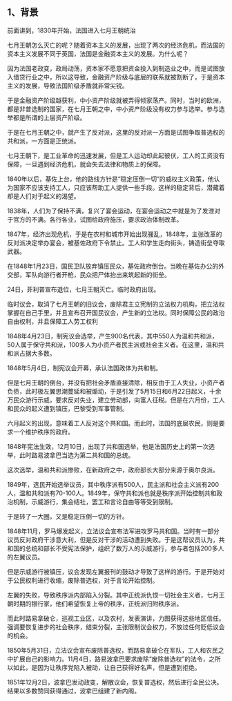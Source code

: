 <h2>1、背景</h2><p data-pid="5JJGEHlE">前面讲到，1830年开始，法国进入七月王朝统治</p><p data-pid="KVhURqR5">七月王朝怎么灭亡的呢？随着资本主义的发展，出现了两次的经济危机，而法国的资本主义发展不同于英国，法国是金融资本主义的发展。为什么呢？</p><p data-pid="u5MyUjKi">因为法国老政变，政局动荡，资本家不愿意把资金投入到制造业之中，而是试图放入借贷行业之中，所以这导致，金融资产阶级与底层的联系就被割断了，于是资本主义的发展，导致法国阶级矛盾就非常尖锐。</p><p data-pid="G_vfMxsr">于是金融资产阶级越获利，中小资产阶级就被弄得倾家荡产。同时，当时的欧洲，都是非普选制的国家，在七月王朝之中，中小资产阶级没有权力参与选举。参与选举都是所谓的上层资产阶级。</p><p data-pid="RkglzJgL">于是在七月王朝之中，就产生了反对派，这里的反对派一方面是试图争取普选权的共和派，一方面是正统派。</p><p data-pid="EnxxtPYt">七月王朝下，是工业革命的迅速发展，但是工人运动却此起彼伏，工人的工资没有保障，一旦遇到经济危机，就会失去法律和物质上的保障。</p><p data-pid="mu5Zgc29">1840年以后，基佐上台，他的路线方针是“稳定压倒一切”的威权主义政策，他认为国家不应该支持工人，只应该帮助工人提供一些手段。这样的稳定背后，潜藏着却是人们对于起义的渴望。</p><p data-pid="J_KW8ujj">1838年，人们为了保持不满，复兴了宴会运动，在宴会运动之中就是为了发泄对于官方的不满。各行各业，试图给政府施压，要求政治体制改革。</p><p data-pid="o5lvsNL_">1847年，经济出现危机，于是在农村和城市开始出现骚乱，1848年，主张改革的反对派决定举办宴会，被基佐政府下令禁止。工人和学生走向街头，铸造街垒夺取武器。</p><p data-pid="PIVLMTvP">在1848年1月23日，国民卫队放弃镇压民众，基佐政府倒台。当晚在基佐办公的外交部，军队向游行者开枪，民众把尸体抬出来筑起新的街垒。</p><p data-pid="MbmW_pz9">24日，菲利普宣布退位，七月王朝灭亡。临时政府出现。</p><p data-pid="cu0Ywwdv">临时议会，取消了七月王朝的旧议会，废除君主立宪制的立法权力机构，把立法权掌握在自己手里，并且宣布召开国民议会，产生新的立法权。同时保障公民的政治自由权利，并且保障工人劳工权利</p><p data-pid="Pd5okEgV">1848年4月23日，制宪议会选举，产生900名代表，其中550人为温和共和派，50人属于保守共和派，100多人为小资产者民主派或社会主义者。在这里，温和共和派占据大多数。</p><p data-pid="aXwgmzk3">1848年5月4日，制宪议会开幕，承认法国政体为共和制。</p><p data-pid="N0bYO25X">但是七月王朝的倒台，并没有把社会矛盾直接清除，相反由于工人失业，小资产者负债，此时极左翼思潮蔓延和被煽动，于是引发了5月15日和6月22日起义，十余万民众游行示威，要求反对失业，建立劳动部，向富人征税。但是在六月份，工人和民众的起义遭到镇压，巴黎受到军事管制。</p><p data-pid="oMlAnozV">六月起义的出现，意味着工人反对这个共和国。而此时，法国的底层农民，则是要求一个维护秩序的政府。</p><p data-pid="rvSAbEn3">1848年宪法生效，12月10日，出现了共和国选举，他是法国历史上的第一次选举，此时路易波拿巴当选为第二共和国的总统。</p><p data-pid="mkSNdE_q">这次选举，温和共和派惨败，在新政府之中，政府部长大部分来源于奥尔良派。</p><p data-pid="EgMv7FaZ">1849年，选民开始选举议员，其中秩序派有500人，民主派和社会主义派有200人，温和共和派有70-100人。1849年，保守共和派也就是秩序派开始控制共和政治机制，示威游行，集会结社，罢工和言论自由等等受到限制。</p><p data-pid="3rF3Y_S7">于是转了一大圈，又是稳定压倒一切的方针。</p><p data-pid="gcpFpKcH">1848年11月，罗马爆发起义，立法议会宣布法军进攻罗马共和国。当时有一部分议员反对政府干涉意大利，但是反对干涉的活动遭到失败。于是这帮议员认为，共和国的总统和部长不受宪法保护，组织了数万人的示威游行，参与者包括200多人的左翼议员。</p><p data-pid="hu-5sXkj">但是示威游行被镇压，议会发现左翼报刊的鼓动才导致了这样的游行。于是开始对于公民权利进行收缩，废除普选权，对于言论开始控制。</p><p data-pid="VNropcqB">左翼的失败，导致秩序派内部陷入分裂。其中正统派仇恨一切社会主义者，七月王朝时期的银行家，他们希望恢复上帝的秩序，正统派归附秩序派。</p><p data-pid="-UnbjMXZ">而此时路易拿破仑，巡视工业区，以及农村，发表演讲，力图获得这些地区信任。强调要恢复进步的社会秩序，结束分裂，主张限制议会权力，不放过任何贬低议会的机会。</p><p data-pid="FRF00UfB">1850年5月31日，立法议会宣布废除普选权，而路易拿破仑在军队，工人和农民之中扩展自己的影响力。11月4日，路易波拿巴要求废除“废除普选权”的法令，之所以如此，是因为让秩序党陷入被动，让自己获得好名声，但是遭到拒绝。</p><p data-pid="VPwZEtsx">1851年12月2日，波拿巴发动政变，解散议会，恢复普选权，然后进行全民公决。结果以多数赞同获得通过，波拿巴组建了新内阁。</p><p></p><p></p>